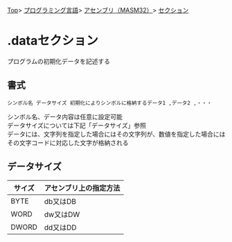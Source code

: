 [Top](../../../../index.md)\>
[プログラミング言語](../../../pgl.md)\>
[アセンブリ（MASM32）](../../language_0001.md)\>
[セクション](../MASM32_0005.md)

# \.dataセクション

プログラムの初期化データを記述する

## 書式

```シンボル名 データサイズ 初期化によりシンボルに格納するデータ1 ,データ2 ,・・・```

シンボル名、データ内容は任意に設定可能  
データサイズについては下記「データサイズ」参照  
データには、文字列を指定した場合にはその文字列が、数値を指定した場合にはその文字コードに対応した文字が格納される

## データサイズ

|サイズ|アセンブリ上の指定方法|
----|----
|BYTE|db又はDB|
|WORD|dw又はDW|
|DWORD|dd又はDD|